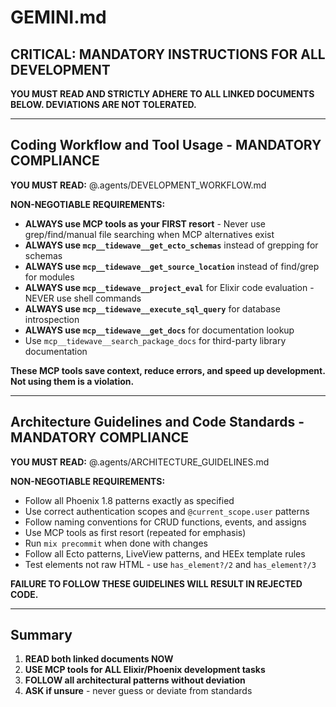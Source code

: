 # GEMINI.md

## CRITICAL: MANDATORY INSTRUCTIONS FOR ALL DEVELOPMENT

**YOU MUST READ AND STRICTLY ADHERE TO ALL LINKED DOCUMENTS BELOW. DEVIATIONS ARE NOT TOLERATED.**

---

## Coding Workflow and Tool Usage - MANDATORY COMPLIANCE

**YOU MUST READ:** @.agents/DEVELOPMENT_WORKFLOW.md

**NON-NEGOTIABLE REQUIREMENTS:**
- **ALWAYS use MCP tools as your FIRST resort** - Never use grep/find/manual file searching when MCP alternatives exist
- **ALWAYS use `mcp__tidewave__get_ecto_schemas`** instead of grepping for schemas
- **ALWAYS use `mcp__tidewave__get_source_location`** instead of find/grep for modules
- **ALWAYS use `mcp__tidewave__project_eval`** for Elixir code evaluation - NEVER use shell commands
- **ALWAYS use `mcp__tidewave__execute_sql_query`** for database introspection
- **ALWAYS use `mcp__tidewave__get_docs`** for documentation lookup
- Use `mcp__tidewave__search_package_docs` for third-party library documentation

**These MCP tools save context, reduce errors, and speed up development. Not using them is a violation.**

---

## Architecture Guidelines and Code Standards - MANDATORY COMPLIANCE

**YOU MUST READ:** @.agents/ARCHITECTURE_GUIDELINES.md

**NON-NEGOTIABLE REQUIREMENTS:**
- Follow all Phoenix 1.8 patterns exactly as specified
- Use correct authentication scopes and `@current_scope.user` patterns
- Follow naming conventions for CRUD functions, events, and assigns
- Use MCP tools as first resort (repeated for emphasis)
- Run `mix precommit` when done with changes
- Follow all Ecto patterns, LiveView patterns, and HEEx template rules
- Test elements not raw HTML - use `has_element?/2` and `has_element?/3`

**FAILURE TO FOLLOW THESE GUIDELINES WILL RESULT IN REJECTED CODE.**

---

## Summary

1. **READ both linked documents NOW**
2. **USE MCP tools for ALL Elixir/Phoenix development tasks**
3. **FOLLOW all architectural patterns without deviation**
4. **ASK if unsure** - never guess or deviate from standards
